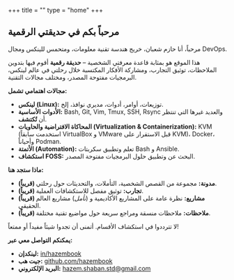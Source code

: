 +++
title = ""
type = "home"
+++

## مرحباً بكم في حديقتي الرقمية

مرحباً، أنا حازم شعبان، خريج هندسة تقنية معلومات، ومتحمس للينكس ومجال DevOps.

هذا الموقع هو بمثابة قاعدة معرفتي الشخصية – **حديقة رقمية** أقوم فيها بتدوين الملاحظات، توثيق التجارب، ومشاركة الأفكار المكتسبة خلال رحلتي في عالم لينكس، البرمجيات مفتوحة المصدر، ومختلف مجالات التقنية.

**مجالات اهتمامي تشمل:**

*   **لينكس (Linux):** توزيعات، أوامر، أدوات، مديري نوافذ، إلخ.
*   **الأدوات الأساسية:** Bash, Git, Vim, Tmux, SSH, Rsync والعديد غيرها التي تنتظر أن **تُكتشف**.
*   **المحاكاة الافتراضية والحاويات (Virtualization & Containerization):** KVM (استخدمت سابقاً VirtualBox و VMware قبل الاستقرار على KVM)، Docker، وأحياناً Podman.
*   **الأتمتة (Automation):** تعلم وتطبيق سكربتات Bash و Ansible.
*   **استكشاف FOSS:** البحث عن وتطبيق حلول البرمجيات مفتوحة المصدر.

**ماذا ستجد هنا:**

*   **(قريباً) مدونة:** مجموعة من القصص الشخصية، التأملات، والتحديثات حول رحلتي.
*   **(قريباً) تجارب:** توثيق مفصل للاستكشافات العملية.
*   **(قريباً) مشاريع:** نظرة عامة على المشاريع الأكاديمية و (*نأمل*) مشاريع العالم الحقيقي.
*   **(قريباً) ملاحظات:** ملاحظات منسقة ومراجع سريعة حول مواضيع تقنية مختلفة.

لا تترددوا في استكشاف الأقسام. أتمنى أن تجدوا شيئاً مفيداً أو ممتعاً!

**يمكنكم التواصل معي عبر:**

*   **لينكدإن:** [in/hazembook](https://linkedin.com/in/hazembook)
*   **جيت هب:** [github.com/hazembook](https://github.com/hazembook)
*   **البريد الإلكتروني:** [hazem.shaban.std@gmail.com](mailto:hazem.shaban.std@gmail.com)
